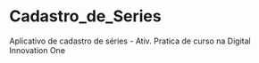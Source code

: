 # Cadastro_de_Series
Aplicativo de cadastro de séries - Ativ. Pratica de curso na Digital Innovation One 
